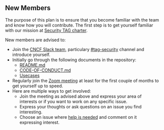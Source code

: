 ## New Members

The purpose of this plan is to ensure that you become familiar with the team and know how you will contribute. The first step is to get yourself familiar with our mission at [Security TAG charter](governance/charter.md).

New members are advised to:

* Join the [CNCF Slack team](https://slack.cncf.io/), particulary [#tag-security](https://cloud-native.slack.com/messages/CDJ7MLT8S) channel and introduce yourself.
* Initially go through the following documents in the repository:
	* [README.md](https://github.com/cncf/tag-security/blob/main/README.md) 
	* [CODE-OF-CONDUCT.md](https://github.com/cncf/tag-security/blob/main/CODE-OF-CONDUCT.md)
	* [Usecases](https://github.com/cncf/tag-security/tree/main/usecase-personas)
* Regularly join the [Zoom meeting](https://github.com/cncf/tag-security/blob/main/README.md#meeting-time) at least for the first couple of months to get yourself up to speed. 
* Here are multiple ways to get involved:
	* Join the meeting as advised above and express your area of interests or if you want to work on any specific issue.
	* Express your thoughts or ask questions on an issue you find interesting.
	* Choose an issue where [help is needed](https://github.com/cncf/tag-security/labels/help%20wanted) and comment on it expressing interest. 

